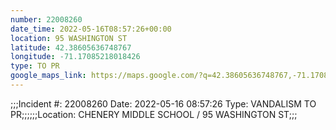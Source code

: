 ```yaml
---
number: 22008260
date_time: 2022-05-16T08:57:26+00:00
location: 95 WASHINGTON ST
latitude: 42.38605636748767
longitude: -71.17085218018426
type: TO PR
google_maps_link: https://maps.google.com/?q=42.38605636748767,-71.17085218018426
---
```


;;;Incident #: 22008260  Date: 2022-05-16 08:57:26   Type: VANDALISM TO PR;;;;;;Location: CHENERY MIDDLE SCHOOL / 95 WASHINGTON ST;;;
